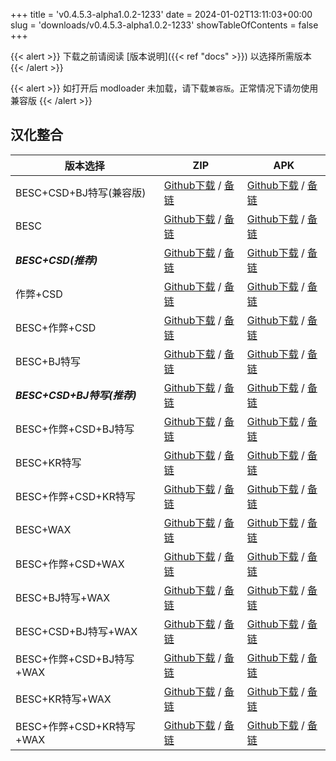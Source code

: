 
+++
title = 'v0.4.5.3-alpha1.0.2-1233'
date = 2024-01-02T13:11:03+00:00
slug = 'downloads/v0.4.5.3-alpha1.0.2-1233'
showTableOfContents = false
+++

{{< alert >}}
下载之前请阅读 [版本说明]({{< ref "docs" >}}) 以选择所需版本
{{< /alert >}}


{{< alert >}}
如打开后 modloader 未加载，请下载`兼容版`。正常情况下请勿使用兼容版
{{< /alert >}}

## 汉化整合

|         版本选择          |                                                                                                                                                                            ZIP                                                                                                                                                                             |                                                                                                                                                                            APK                                                                                                                                                                             |
|---------------------------|------------------------------------------------------------------------------------------------------------------------------------------------------------------------------------------------------------------------------------------------------------------------------------------------------------------------------------------------------------|------------------------------------------------------------------------------------------------------------------------------------------------------------------------------------------------------------------------------------------------------------------------------------------------------------------------------------------------------------|
|BESC+CSD+BJ特写(兼容版)    |[Github下载](https://github.com/sakarie9/DoL-Lyra/releases/download/v0.4.5.3-alpha1.0.2-1233/DoL-0.4.5.3-Lyra-a1.0.2-polyfill-besc-cheat-csd-sideviewbj-1233.zip ) / [备链](https://mirror.ghproxy.com/https://github.com/sakarie9/DoL-Lyra/releases/download/v0.4.5.3-alpha1.0.2-1233/DoL-0.4.5.3-Lyra-a1.0.2-polyfill-besc-cheat-csd-sideviewbj-1233.zip )|[Github下载](https://github.com/sakarie9/DoL-Lyra/releases/download/v0.4.5.3-alpha1.0.2-1233/DoL-0.4.5.3-Lyra-a1.0.2-polyfill-besc-cheat-csd-sideviewbj-1233.apk ) / [备链](https://mirror.ghproxy.com/https://github.com/sakarie9/DoL-Lyra/releases/download/v0.4.5.3-alpha1.0.2-1233/DoL-0.4.5.3-Lyra-a1.0.2-polyfill-besc-cheat-csd-sideviewbj-1233.apk )|
|BESC                       |[Github下载](https://github.com/sakarie9/DoL-Lyra/releases/download/v0.4.5.3-alpha1.0.2-1233/DoL-0.4.5.3-Lyra-a1.0.2-besc-1233.zip ) / [备链](https://mirror.ghproxy.com/https://github.com/sakarie9/DoL-Lyra/releases/download/v0.4.5.3-alpha1.0.2-1233/DoL-0.4.5.3-Lyra-a1.0.2-besc-1233.zip )                                                            |[Github下载](https://github.com/sakarie9/DoL-Lyra/releases/download/v0.4.5.3-alpha1.0.2-1233/DoL-0.4.5.3-Lyra-a1.0.2-besc-1233.apk ) / [备链](https://mirror.ghproxy.com/https://github.com/sakarie9/DoL-Lyra/releases/download/v0.4.5.3-alpha1.0.2-1233/DoL-0.4.5.3-Lyra-a1.0.2-besc-1233.apk )                                                            |
|***BESC+CSD(推荐)***       |[Github下载](https://github.com/sakarie9/DoL-Lyra/releases/download/v0.4.5.3-alpha1.0.2-1233/DoL-0.4.5.3-Lyra-a1.0.2-besc-csd-1233.zip ) / [备链](https://mirror.ghproxy.com/https://github.com/sakarie9/DoL-Lyra/releases/download/v0.4.5.3-alpha1.0.2-1233/DoL-0.4.5.3-Lyra-a1.0.2-besc-csd-1233.zip )                                                    |[Github下载](https://github.com/sakarie9/DoL-Lyra/releases/download/v0.4.5.3-alpha1.0.2-1233/DoL-0.4.5.3-Lyra-a1.0.2-besc-csd-1233.apk ) / [备链](https://mirror.ghproxy.com/https://github.com/sakarie9/DoL-Lyra/releases/download/v0.4.5.3-alpha1.0.2-1233/DoL-0.4.5.3-Lyra-a1.0.2-besc-csd-1233.apk )                                                    |
|作弊+CSD                   |[Github下载](https://github.com/sakarie9/DoL-Lyra/releases/download/v0.4.5.3-alpha1.0.2-1233/DoL-0.4.5.3-Lyra-a1.0.2-cheat-csd-1233.zip ) / [备链](https://mirror.ghproxy.com/https://github.com/sakarie9/DoL-Lyra/releases/download/v0.4.5.3-alpha1.0.2-1233/DoL-0.4.5.3-Lyra-a1.0.2-cheat-csd-1233.zip )                                                  |[Github下载](https://github.com/sakarie9/DoL-Lyra/releases/download/v0.4.5.3-alpha1.0.2-1233/DoL-0.4.5.3-Lyra-a1.0.2-cheat-csd-1233.apk ) / [备链](https://mirror.ghproxy.com/https://github.com/sakarie9/DoL-Lyra/releases/download/v0.4.5.3-alpha1.0.2-1233/DoL-0.4.5.3-Lyra-a1.0.2-cheat-csd-1233.apk )                                                  |
|BESC+作弊+CSD              |[Github下载](https://github.com/sakarie9/DoL-Lyra/releases/download/v0.4.5.3-alpha1.0.2-1233/DoL-0.4.5.3-Lyra-a1.0.2-besc-cheat-csd-1233.zip ) / [备链](https://mirror.ghproxy.com/https://github.com/sakarie9/DoL-Lyra/releases/download/v0.4.5.3-alpha1.0.2-1233/DoL-0.4.5.3-Lyra-a1.0.2-besc-cheat-csd-1233.zip )                                        |[Github下载](https://github.com/sakarie9/DoL-Lyra/releases/download/v0.4.5.3-alpha1.0.2-1233/DoL-0.4.5.3-Lyra-a1.0.2-besc-cheat-csd-1233.apk ) / [备链](https://mirror.ghproxy.com/https://github.com/sakarie9/DoL-Lyra/releases/download/v0.4.5.3-alpha1.0.2-1233/DoL-0.4.5.3-Lyra-a1.0.2-besc-cheat-csd-1233.apk )                                        |
|BESC+BJ特写                |[Github下载](https://github.com/sakarie9/DoL-Lyra/releases/download/v0.4.5.3-alpha1.0.2-1233/DoL-0.4.5.3-Lyra-a1.0.2-besc-sideviewbj-1233.zip ) / [备链](https://mirror.ghproxy.com/https://github.com/sakarie9/DoL-Lyra/releases/download/v0.4.5.3-alpha1.0.2-1233/DoL-0.4.5.3-Lyra-a1.0.2-besc-sideviewbj-1233.zip )                                      |[Github下载](https://github.com/sakarie9/DoL-Lyra/releases/download/v0.4.5.3-alpha1.0.2-1233/DoL-0.4.5.3-Lyra-a1.0.2-besc-sideviewbj-1233.apk ) / [备链](https://mirror.ghproxy.com/https://github.com/sakarie9/DoL-Lyra/releases/download/v0.4.5.3-alpha1.0.2-1233/DoL-0.4.5.3-Lyra-a1.0.2-besc-sideviewbj-1233.apk )                                      |
|***BESC+CSD+BJ特写(推荐)***|[Github下载](https://github.com/sakarie9/DoL-Lyra/releases/download/v0.4.5.3-alpha1.0.2-1233/DoL-0.4.5.3-Lyra-a1.0.2-besc-csd-sideviewbj-1233.zip ) / [备链](https://mirror.ghproxy.com/https://github.com/sakarie9/DoL-Lyra/releases/download/v0.4.5.3-alpha1.0.2-1233/DoL-0.4.5.3-Lyra-a1.0.2-besc-csd-sideviewbj-1233.zip )                              |[Github下载](https://github.com/sakarie9/DoL-Lyra/releases/download/v0.4.5.3-alpha1.0.2-1233/DoL-0.4.5.3-Lyra-a1.0.2-besc-csd-sideviewbj-1233.apk ) / [备链](https://mirror.ghproxy.com/https://github.com/sakarie9/DoL-Lyra/releases/download/v0.4.5.3-alpha1.0.2-1233/DoL-0.4.5.3-Lyra-a1.0.2-besc-csd-sideviewbj-1233.apk )                              |
|BESC+作弊+CSD+BJ特写       |[Github下载](https://github.com/sakarie9/DoL-Lyra/releases/download/v0.4.5.3-alpha1.0.2-1233/DoL-0.4.5.3-Lyra-a1.0.2-besc-cheat-csd-sideviewbj-1233.zip ) / [备链](https://mirror.ghproxy.com/https://github.com/sakarie9/DoL-Lyra/releases/download/v0.4.5.3-alpha1.0.2-1233/DoL-0.4.5.3-Lyra-a1.0.2-besc-cheat-csd-sideviewbj-1233.zip )                  |[Github下载](https://github.com/sakarie9/DoL-Lyra/releases/download/v0.4.5.3-alpha1.0.2-1233/DoL-0.4.5.3-Lyra-a1.0.2-besc-cheat-csd-sideviewbj-1233.apk ) / [备链](https://mirror.ghproxy.com/https://github.com/sakarie9/DoL-Lyra/releases/download/v0.4.5.3-alpha1.0.2-1233/DoL-0.4.5.3-Lyra-a1.0.2-besc-cheat-csd-sideviewbj-1233.apk )                  |
|BESC+KR特写                |[Github下载](https://github.com/sakarie9/DoL-Lyra/releases/download/v0.4.5.3-alpha1.0.2-1233/DoL-0.4.5.3-Lyra-a1.0.2-besc-sideviewkr-1233.zip ) / [备链](https://mirror.ghproxy.com/https://github.com/sakarie9/DoL-Lyra/releases/download/v0.4.5.3-alpha1.0.2-1233/DoL-0.4.5.3-Lyra-a1.0.2-besc-sideviewkr-1233.zip )                                      |[Github下载](https://github.com/sakarie9/DoL-Lyra/releases/download/v0.4.5.3-alpha1.0.2-1233/DoL-0.4.5.3-Lyra-a1.0.2-besc-sideviewkr-1233.apk ) / [备链](https://mirror.ghproxy.com/https://github.com/sakarie9/DoL-Lyra/releases/download/v0.4.5.3-alpha1.0.2-1233/DoL-0.4.5.3-Lyra-a1.0.2-besc-sideviewkr-1233.apk )                                      |
|BESC+作弊+CSD+KR特写       |[Github下载](https://github.com/sakarie9/DoL-Lyra/releases/download/v0.4.5.3-alpha1.0.2-1233/DoL-0.4.5.3-Lyra-a1.0.2-besc-cheat-csd-sideviewkr-1233.zip ) / [备链](https://mirror.ghproxy.com/https://github.com/sakarie9/DoL-Lyra/releases/download/v0.4.5.3-alpha1.0.2-1233/DoL-0.4.5.3-Lyra-a1.0.2-besc-cheat-csd-sideviewkr-1233.zip )                  |[Github下载](https://github.com/sakarie9/DoL-Lyra/releases/download/v0.4.5.3-alpha1.0.2-1233/DoL-0.4.5.3-Lyra-a1.0.2-besc-cheat-csd-sideviewkr-1233.apk ) / [备链](https://mirror.ghproxy.com/https://github.com/sakarie9/DoL-Lyra/releases/download/v0.4.5.3-alpha1.0.2-1233/DoL-0.4.5.3-Lyra-a1.0.2-besc-cheat-csd-sideviewkr-1233.apk )                  |
|BESC+WAX                   |[Github下载](https://github.com/sakarie9/DoL-Lyra/releases/download/v0.4.5.3-alpha1.0.2-1233/DoL-0.4.5.3-Lyra-a1.0.2-besc-wax-1233.zip ) / [备链](https://mirror.ghproxy.com/https://github.com/sakarie9/DoL-Lyra/releases/download/v0.4.5.3-alpha1.0.2-1233/DoL-0.4.5.3-Lyra-a1.0.2-besc-wax-1233.zip )                                                    |[Github下载](https://github.com/sakarie9/DoL-Lyra/releases/download/v0.4.5.3-alpha1.0.2-1233/DoL-0.4.5.3-Lyra-a1.0.2-besc-wax-1233.apk ) / [备链](https://mirror.ghproxy.com/https://github.com/sakarie9/DoL-Lyra/releases/download/v0.4.5.3-alpha1.0.2-1233/DoL-0.4.5.3-Lyra-a1.0.2-besc-wax-1233.apk )                                                    |
|BESC+作弊+CSD+WAX          |[Github下载](https://github.com/sakarie9/DoL-Lyra/releases/download/v0.4.5.3-alpha1.0.2-1233/DoL-0.4.5.3-Lyra-a1.0.2-besc-wax-cheat-csd-1233.zip ) / [备链](https://mirror.ghproxy.com/https://github.com/sakarie9/DoL-Lyra/releases/download/v0.4.5.3-alpha1.0.2-1233/DoL-0.4.5.3-Lyra-a1.0.2-besc-wax-cheat-csd-1233.zip )                                |[Github下载](https://github.com/sakarie9/DoL-Lyra/releases/download/v0.4.5.3-alpha1.0.2-1233/DoL-0.4.5.3-Lyra-a1.0.2-besc-wax-cheat-csd-1233.apk ) / [备链](https://mirror.ghproxy.com/https://github.com/sakarie9/DoL-Lyra/releases/download/v0.4.5.3-alpha1.0.2-1233/DoL-0.4.5.3-Lyra-a1.0.2-besc-wax-cheat-csd-1233.apk )                                |
|BESC+BJ特写+WAX            |[Github下载](https://github.com/sakarie9/DoL-Lyra/releases/download/v0.4.5.3-alpha1.0.2-1233/DoL-0.4.5.3-Lyra-a1.0.2-besc-wax-sideviewbj-1233.zip ) / [备链](https://mirror.ghproxy.com/https://github.com/sakarie9/DoL-Lyra/releases/download/v0.4.5.3-alpha1.0.2-1233/DoL-0.4.5.3-Lyra-a1.0.2-besc-wax-sideviewbj-1233.zip )                              |[Github下载](https://github.com/sakarie9/DoL-Lyra/releases/download/v0.4.5.3-alpha1.0.2-1233/DoL-0.4.5.3-Lyra-a1.0.2-besc-wax-sideviewbj-1233.apk ) / [备链](https://mirror.ghproxy.com/https://github.com/sakarie9/DoL-Lyra/releases/download/v0.4.5.3-alpha1.0.2-1233/DoL-0.4.5.3-Lyra-a1.0.2-besc-wax-sideviewbj-1233.apk )                              |
|BESC+CSD+BJ特写+WAX        |[Github下载](https://github.com/sakarie9/DoL-Lyra/releases/download/v0.4.5.3-alpha1.0.2-1233/DoL-0.4.5.3-Lyra-a1.0.2-besc-wax-csd-sideviewbj-1233.zip ) / [备链](https://mirror.ghproxy.com/https://github.com/sakarie9/DoL-Lyra/releases/download/v0.4.5.3-alpha1.0.2-1233/DoL-0.4.5.3-Lyra-a1.0.2-besc-wax-csd-sideviewbj-1233.zip )                      |[Github下载](https://github.com/sakarie9/DoL-Lyra/releases/download/v0.4.5.3-alpha1.0.2-1233/DoL-0.4.5.3-Lyra-a1.0.2-besc-wax-csd-sideviewbj-1233.apk ) / [备链](https://mirror.ghproxy.com/https://github.com/sakarie9/DoL-Lyra/releases/download/v0.4.5.3-alpha1.0.2-1233/DoL-0.4.5.3-Lyra-a1.0.2-besc-wax-csd-sideviewbj-1233.apk )                      |
|BESC+作弊+CSD+BJ特写+WAX   |[Github下载](https://github.com/sakarie9/DoL-Lyra/releases/download/v0.4.5.3-alpha1.0.2-1233/DoL-0.4.5.3-Lyra-a1.0.2-besc-wax-cheat-csd-sideviewbj-1233.zip ) / [备链](https://mirror.ghproxy.com/https://github.com/sakarie9/DoL-Lyra/releases/download/v0.4.5.3-alpha1.0.2-1233/DoL-0.4.5.3-Lyra-a1.0.2-besc-wax-cheat-csd-sideviewbj-1233.zip )          |[Github下载](https://github.com/sakarie9/DoL-Lyra/releases/download/v0.4.5.3-alpha1.0.2-1233/DoL-0.4.5.3-Lyra-a1.0.2-besc-wax-cheat-csd-sideviewbj-1233.apk ) / [备链](https://mirror.ghproxy.com/https://github.com/sakarie9/DoL-Lyra/releases/download/v0.4.5.3-alpha1.0.2-1233/DoL-0.4.5.3-Lyra-a1.0.2-besc-wax-cheat-csd-sideviewbj-1233.apk )          |
|BESC+KR特写+WAX            |[Github下载](https://github.com/sakarie9/DoL-Lyra/releases/download/v0.4.5.3-alpha1.0.2-1233/DoL-0.4.5.3-Lyra-a1.0.2-besc-wax-sideviewkr-1233.zip ) / [备链](https://mirror.ghproxy.com/https://github.com/sakarie9/DoL-Lyra/releases/download/v0.4.5.3-alpha1.0.2-1233/DoL-0.4.5.3-Lyra-a1.0.2-besc-wax-sideviewkr-1233.zip )                              |[Github下载](https://github.com/sakarie9/DoL-Lyra/releases/download/v0.4.5.3-alpha1.0.2-1233/DoL-0.4.5.3-Lyra-a1.0.2-besc-wax-sideviewkr-1233.apk ) / [备链](https://mirror.ghproxy.com/https://github.com/sakarie9/DoL-Lyra/releases/download/v0.4.5.3-alpha1.0.2-1233/DoL-0.4.5.3-Lyra-a1.0.2-besc-wax-sideviewkr-1233.apk )                              |
|BESC+作弊+CSD+KR特写+WAX   |[Github下载](https://github.com/sakarie9/DoL-Lyra/releases/download/v0.4.5.3-alpha1.0.2-1233/DoL-0.4.5.3-Lyra-a1.0.2-besc-wax-cheat-csd-sideviewkr-1233.zip ) / [备链](https://mirror.ghproxy.com/https://github.com/sakarie9/DoL-Lyra/releases/download/v0.4.5.3-alpha1.0.2-1233/DoL-0.4.5.3-Lyra-a1.0.2-besc-wax-cheat-csd-sideviewkr-1233.zip )          |[Github下载](https://github.com/sakarie9/DoL-Lyra/releases/download/v0.4.5.3-alpha1.0.2-1233/DoL-0.4.5.3-Lyra-a1.0.2-besc-wax-cheat-csd-sideviewkr-1233.apk ) / [备链](https://mirror.ghproxy.com/https://github.com/sakarie9/DoL-Lyra/releases/download/v0.4.5.3-alpha1.0.2-1233/DoL-0.4.5.3-Lyra-a1.0.2-besc-wax-cheat-csd-sideviewkr-1233.apk )          |
